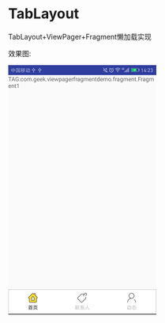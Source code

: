# TabLayout
TabLayout+ViewPager+Fragment懒加载实现

效果图:

![](https://github.com/m15115021148/TabLayout/blob/master/app/img/www.png)